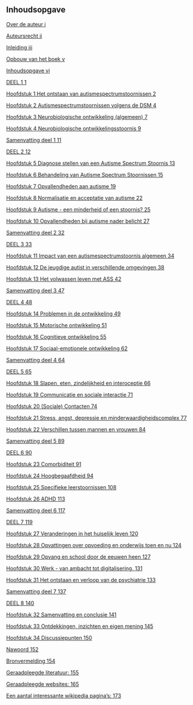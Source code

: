 <span id="calibre_link-5" class="calibre1"></span>Inhoudsopgave<span id="calibre_link-84" class="calibre1"></span>
------------------------------------------------------------------------------------------------------------------

<a href="#calibre_link-1" class="calibre3">Over de auteur i</a>

<a href="#calibre_link-2" class="calibre3">Auteursrecht ii</a>

<a href="#calibre_link-3" class="calibre3">Inleiding iii</a>

<a href="#calibre_link-4" class="calibre3">Opbouw van het boek v</a>

<a href="#calibre_link-5" class="calibre3">Inhoudsopgave vi</a>

<a href="#calibre_link-6" class="calibre3">DEEL 1 1</a>

<a href="#calibre_link-7" class="calibre3">Hoofdstuk 1 Het ontstaan van autismespectrumstoornissen 2</a>

<a href="#calibre_link-8" class="calibre3">Hoofdstuk 2 Autismespectrumstoornissen volgens de DSM 4</a>

<a href="#calibre_link-9" class="calibre3">Hoofdstuk 3 Neurobiologische ontwikkeling (algemeen) 7</a>

<a href="#calibre_link-10" class="calibre3">Hoofdstuk 4 Neurobiologische ontwikkelingsstoornis 9</a>

<a href="#calibre_link-11" class="calibre3">Samenvatting deel 1 11</a>

<a href="#calibre_link-12" class="calibre3">DEEL 2 12</a>

<a href="#calibre_link-13" class="calibre3">Hoofdstuk 5 Diagnose stellen van een Autisme Spectrum Stoornis 13</a>

<a href="#calibre_link-14" class="calibre3">Hoofdstuk 6 Behandeling van Autisme Spectrum Stoornissen 15</a>

<a href="#calibre_link-15" class="calibre3">Hoofdstuk 7 Opvallendheden aan autisme 19</a>

<a href="#calibre_link-16" class="calibre3">Hoofdstuk 8 Normalisatie en acceptatie van autisme 22</a>

<a href="#calibre_link-17" class="calibre3">Hoofdstuk 9 Autisme - een minderheid of een stoornis? 25</a>

<a href="#calibre_link-18" class="calibre3">Hoofdstuk 10 Opvallendheden bij autisme nader belicht 27</a>

<a href="#calibre_link-19" class="calibre3">Samenvatting deel 2 32</a>

<a href="#calibre_link-20" class="calibre3">DEEL 3 33</a>

<a href="#calibre_link-21" class="calibre3">Hoofdstuk 11 Impact van een autismespectrumstoornis algemeen 34</a>

<a href="#calibre_link-22" class="calibre3">Hoofdstuk 12 De jeugdige autist in verschillende omgevingen 38</a>

<a href="#calibre_link-23" class="calibre3">Hoofdstuk 13 Het volwassen leven met ASS 42</a>

<a href="#calibre_link-24" class="calibre3">Samenvatting deel 3 47</a>

<a href="#calibre_link-25" class="calibre3">DEEL 4 48</a>

<a href="#calibre_link-26" class="calibre3">Hoofdstuk 14 Problemen in de ontwikkeling 49</a>

<a href="#calibre_link-27" class="calibre3">Hoofdstuk 15 Motorische ontwikkeling 51</a>

<a href="#calibre_link-28" class="calibre3">Hoofdstuk 16 Cognitieve ontwikkeling 55</a>

<a href="#calibre_link-29" class="calibre3">Hoofdstuk 17 Sociaal-emotionele ontwikkeling 62</a>

<a href="#calibre_link-30" class="calibre3">Samenvatting deel 4 64</a>

<a href="#calibre_link-31" class="calibre3">DEEL 5 65</a>

<a href="#calibre_link-32" class="calibre3">Hoofdstuk 18 Slapen, eten, zindelijkheid en interoceptie 66</a>

<a href="#calibre_link-33" class="calibre3">Hoofdstuk 19 Communicatie en sociale interactie 71</a>

<a href="#calibre_link-34" class="calibre3">Hoofdstuk 20 (Sociale) Contacten 74</a>

<a href="#calibre_link-35" class="calibre3">Hoofdstuk 21 Stress, angst, depressie en minderwaardigheidscomplex 77</a>

<a href="#calibre_link-36" class="calibre3">Hoofdstuk 22 Verschillen tussen mannen en vrouwen 84</a>

<a href="#calibre_link-37" class="calibre3">Samenvatting deel 5 89</a>

<a href="#calibre_link-38" class="calibre3">DEEL 6 90</a>

<a href="#calibre_link-39" class="calibre3">Hoofdstuk 23 Comorbiditeit 91</a>

<a href="#calibre_link-40" class="calibre3">Hoofdstuk 24 Hoogbegaafdheid 94</a>

<a href="#calibre_link-41" class="calibre3">Hoofdstuk 25 Specifieke leerstoornissen 108</a>

<a href="#calibre_link-42" class="calibre3">Hoofdstuk 26 ADHD 113</a>

<a href="#calibre_link-43" class="calibre3">Samenvatting deel 6 117</a>

<a href="#calibre_link-44" class="calibre3">DEEL 7 119</a>

<a href="#calibre_link-45" class="calibre3">Hoofdstuk 27 Veranderingen in het huiselijk leven 120</a>

<a href="#calibre_link-46" class="calibre3">Hoofdstuk 28 Opvattingen over opvoeding en onderwijs toen en nu 124</a>

<a href="#calibre_link-47" class="calibre3">Hoofdstuk 29 Opvang en school door de eeuwen heen 127</a>

<a href="#calibre_link-48" class="calibre3">Hoofdstuk 30 Werk - van ambacht tot digitalisering. 131</a>

<a href="#calibre_link-49" class="calibre3">Hoofdstuk 31 Het ontstaan en verloop van de psychiatrie 133</a>

<a href="#calibre_link-50" class="calibre3">Samenvatting deel 7 137</a>

<a href="#calibre_link-51" class="calibre3">DEEL 8 140</a>

<a href="#calibre_link-52" class="calibre3">Hoofdstuk 32 Samenvatting en conclusie 141</a>

<a href="#calibre_link-53" class="calibre3">Hoofdstuk 33 Ontdekkingen, inzichten en eigen mening 145</a>

<a href="#calibre_link-54" class="calibre3">Hoofdstuk 34 Discussiepunten 150</a>

<a href="#calibre_link-55" class="calibre3">Nawoord 152</a>

<a href="#calibre_link-56" class="calibre3">Bronvermelding 154</a>

<a href="#calibre_link-57" class="calibre3">Geraadpleegde literatuur: 155</a>

<a href="#calibre_link-58" class="calibre3">Geraadpleegde websites: 165</a>

<a href="#calibre_link-59" class="calibre3">Een aantal interessante wikipedia pagina’s: 173</a>

